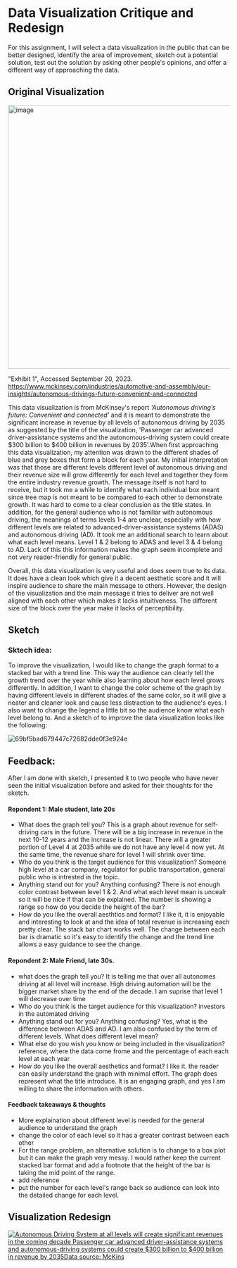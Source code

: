 # Data Visualization Critique and Redesign 
For this assignment, I will select a data visualization in the public that can be better designed, identify the area of improvement, sketch out a potential solution, test out the solution by asking other people's opinions, and offer a different way of approaching the data. 


## Original Visualization 
<img width="599" alt="image" src="https://github.com/YLtryingcode/Yilin-Lyu-portfolio/assets/122923571/56a505f5-bf1f-4433-b140-d66b1694ed95">




"Exhibit 1", Accessed September 20, 2023. https://www.mckinsey.com/industries/automotive-and-assembly/our-insights/autonomous-drivings-future-convenient-and-connected

This data visualization is from McKinsey's report *'Autonomous driving’s future: Convenient and connected'*  and it is meant to demonstrate the significant increase in revenue by all levels of autonomous driving by 2035 as suggested by the title of the visualization, 'Passenger car advanced driver-assistance systems and the autonomous-driving system could create $300 billion to $400 billion in revenues by 2035'.When first approaching this data visualization, my attention was drawn to the different shades of blue and grey boxes that form a block for each year. My initial interpretation was that those are different levels different level of autonomous driving and their revenue size will grow differently for each level and together they form the entire industry revenue growth. The message itself is not hard to receive, but it took me a while to identify what each individual box meant since tree map is not meant to be compared to each other to demonstrate growth. It was hard to come to a clear conclusion as the title states. In addition, for the general audience who is not familiar with autonomous driving, the meanings of terms levels 1-4 are unclear, especially with how different levels are related to advanced-driver-assistance systems (ADAS) and autonomous driving (AD). It took me an additional search to learn about what each level means. Level 1 & 2 belong to ADAS and level 3 & 4 belong to AD. Lack of this this information makes the graph seem incomplete and not very reader-friendly for general public. 

Overall, this data visualization is very useful and does seem true to its data. It does have a clean look which give it a decent aesthetic score and it will inspire audience to share the main message to others. However, the design of the visualization and the main message it tries to deliver are not well aligned with each other which makes it lacks intuitiveness. The different size of the block over the year make it lacks of perceptibility. 

## Sketch 

### Sktech idea:
To improve the visualization, I would like to change the graph format to a stacked bar with a trend line. This way the audience can clearly tell the growth trend over the year while also learning about how each level grows differently. In addition, I want to change the color scheme of the graph by having different levels in different shades of the same color, so it will give a neater and cleaner look and cause less distraction to the audience's eyes. I also want to change the legend a little bit so the audience know what each level belong to.  And a sketch of to improve the data visualization looks like the following: 

![69bf5bad679447c72682dde0f3e924e](https://github.com/YLtryingcode/Yilin-Lyu-portfolio/assets/122923571/50b5ee3f-e203-4676-b2c3-170a6a606fbf)



## Feedback: 
After I am done with sketch, I presented it to two people who have never seen the initial visualization before and asked for their thoughts for the sketch. 

#### Repondent 1: Male student, late 20s 
- What does the graph tell you?
  This is a graph about revenue for self-driving cars in the future. There will be a big increase in revenue in the next 10-12 years and the increase is not linear. There will a greater portion of Level 4 at 2035 while we do not have any level 4 now yet. At the same time, the revenue share for level 1 will shrink over time. 
- Who do you think is the target audience for this visualization?
  Someone high level at a car company, regulator for public transportation, general public who is intrested in the topic.
- Anything stand out for you? Anything confusing?
  There is not enough color contrast between level 1 & 2. And what each level mean is uncealr so it will be nice if that can be explained. The number is showing a range so how do you decide the height of the bar? 
- How do you like the overall aesthtics and format?
  I like it, it is enjoyable and interesting to look at and the idea of total revenue is increasing each pretty clear. The stack bar chart works well. The change between each bar is dramatic so it's easy to identify the change and the trend line allows a easy guidance to see the change.


#### Repondent 2: Male Friend, late 30s.
- what does the graph tell you?
  It is telling me that over all autonomes driving at all level will increase.  High driving automation will be the bigger market share by the end of the decade. I am suprise that level 1 will decrease over time
- Who do you think is the target audience for this visualization?
  investors in the automated driving 
- Anything stand out for you? Anything confusing?
  Yes, what is the difference between ADAS and AD. I am also confused by the term of different levels. What does different level mean?
- What else do you wish you know or being included in the visualization?
  reference, where the data come frome and the percentage of each each level at each year
- How do you like the overall aesthetics and format?
  I like it. the reader can easily understand the graph with minimal effort. The graph does represent what the title introduce. It is an engaging graph, and yes I am willing to share the information with others.

#### Feedback takeaways & thoughts
- More explaination about different level is needed for the general audience to understand the graph
- change the color of each level so it has a greater contrast between each other
- For the range problem, an alternative solution is to change to a box plot but it can make the graph very messy. I would rather keep the current stacked bar format and add a footnote that the height of the bar is taking the mid point of the range.
- add reference 
- put the number for each level's range back so audience can look into the detailed change for each level.  

##  Visualization Redesign 

<div class='tableauPlaceholder' id='viz1695261044333' style='position: relative'><noscript><a href='#'><img alt='Autonomous Driving System at all levels will create significant revenues in the coming decade Passenger car advanced driver-assistance systems and autonomous-driving systems could create $300 billion to $400 billion in revenue by 2035Data source: McKins ' src='https:&#47;&#47;public.tableau.com&#47;static&#47;images&#47;Au&#47;Autonomousdriving&#47;Sheet1&#47;1_rss.png' style='border: none' /></a></noscript><object class='tableauViz'  style='display:none;'><param name='host_url' value='https%3A%2F%2Fpublic.tableau.com%2F' /> <param name='embed_code_version' value='3' /> <param name='site_root' value='' /><param name='name' value='Autonomousdriving&#47;Sheet1' /><param name='tabs' value='no' /><param name='toolbar' value='yes' /><param name='static_image' value='https:&#47;&#47;public.tableau.com&#47;static&#47;images&#47;Au&#47;Autonomousdriving&#47;Sheet1&#47;1.png' /> <param name='animate_transition' value='yes' /><param name='display_static_image' value='yes' /><param name='display_spinner' value='yes' /><param name='display_overlay' value='yes' /><param name='display_count' value='yes' /><param name='language' value='en-US' /><param name='filter' value='publish=yes' /></object></div> 
<script type='text/javascript'>                   
  var divElement = document.getElementById('viz1695261044333');                   
  var vizElement = divElement.getElementsByTagName('object')[0];                    
  vizElement.style.width='100%';vizElement.style.height=(divElement.offsetWidth*0.75)+'px';                   
  var scriptElement = document.createElement('script');                    
  scriptElement.src = 'https://public.tableau.com/javascripts/api/viz_v1.js';                   
  vizElement.parentNode.insertBefore(scriptElement, vizElement);                
</script>
